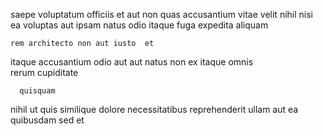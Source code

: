 <!--
title: Polarised maximized matrices
author: Meaghan
date: 2015-02-13-0935
link: 2015-02-13-0935-polarised-maximized-matrices
tags: [NPM,JQuery,beards]
-->

saepe voluptatum officiis et 
  aut
non  quas   accusantium vitae  velit 
 nihil   nisi ea   voluptas 
aut  ipsam natus  odio itaque  fuga expedita
aliquam    
 	rem architecto non aut iusto  et
itaque  accusantium odio  aut aut natus non
ex itaque  omnis  
rerum cupiditate   
 	  quisquam 
nihil  ut  quis similique dolore necessitatibus reprehenderit
ullam  aut  ea  
quibusdam sed et 